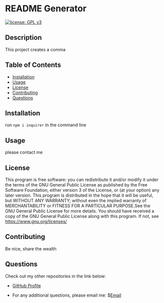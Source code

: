 
# README Generator
[![license: GPL v3](https://img.shields.io/badge/License-GPLv3-blue.svg)](https://www.gnu.org/licenses/gpl-3.0)
  
## Description
  
This project creates a comma

## Table of Contents

- [Installation](#installation)
- [Usage](#usage)
- [License](#license)
- [Contributing](#contributing)
- [Questions](#questions)
  
## Installation
    
run ```npm i inquirer``` in the command line

## Usage

please contact me

## License

This program is free software: you can redistribute it and/or modify
it under the terms of the GNU General Public License as published by
the Free Software Foundation, either version 3 of the License, or
(at your option) any later version.
This program is distributed in the hope that it will be useful,
but WITHOUT ANY WARRANTY; without even the implied warranty of
MERCHANTABILITY or FITNESS FOR A PARTICULAR PURPOSE.See the
GNU General Public License for more details.
You should have received a copy of the GNU General Public License
along with this program.  If not, see <https://www.gnu.org/licenses/>

## Contributing

Be nice, share the wealth

## Questions

Check out my other repositories in the link below:

- [GitHub Profile](https://github.com/jongomezdev)

- For any additional questions, please email me: $[Email](mailto:jongomezdev@gmail.com)
  
